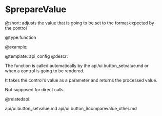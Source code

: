 $prepareValue
=============

@short:
	adjusts the value that is going to be set to the format expected by the control

@type:function

@example:

@template:	api_config
@descr:

The function is called automatically by the api/ui.button_setvalue.md or when a control is going to be rendered. 

It takes the control's value as a parameter and returns the processed value.

Not supposed for direct calls.



@relatedapi:

api/ui.button_setvalue.md
api/ui.button_$comparevalue_other.md

